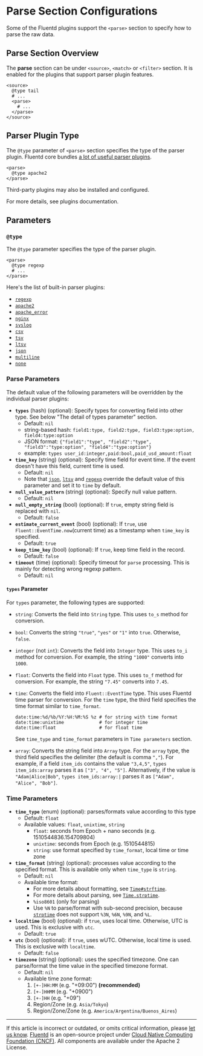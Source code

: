 # Parse Section Configurations

Some of the Fluentd plugins support the `<parse>` section to specify how to
parse the raw data.


## Parse Section Overview

The **parse** section can be under `<source>`, `<match>` or `<filter>` section.
It is enabled for the plugins that support parser plugin features.

```
<source>
  @type tail
  # ...
  <parse>
    # ...
  </parse>
</source>
```


## Parser Plugin Type

The `@type` parameter of `<parse>` section specifies the type of the parser
plugin. Fluentd core bundles [a lot of useful parser
plugins](/plugins/parser/README.md).

```
<parse>
  @type apache2
</parse>
```

Third-party plugins may also be installed and configured.

For more details, see plugins documentation.


## Parameters


### `@type`

The `@type` parameter specifies the type of the parser plugin.

```
<parse>
  @type regexp
  # ...
</parse>
```

Here's the list of built-in parser plugins:

-   [`regexp`](/plugins/parser/regexp.md)
-   [`apache2`](/plugins/parser/apache2.md)
-   [`apache_error`](/plugins/parser/apache_error.md)
-   [`nginx`](/plugins/parser/nginx.md)
-   [`syslog`](/plugins/parser/syslog.md)
-   [`csv`](/plugins/parser/csv.md)
-   [`tsv`](/plugins/parser/tsv.md)
-   [`ltsv`](/plugins/parser/ltsv.md)
-   [`json`](/plugins/parser/json.md)
-   [`multiline`](/plugins/parser/multiline.md)
-   [`none`](/plugins/parser/none.md)


### Parse Parameters

The default value of the following parameters will be overridden by the
individual parser plugins:

-   **`types`** (hash) (optional): Specify types for converting field into other
    type. See below "The detail of types parameter" section.
    -   Default: `nil`
    -   string-based hash: `field1:type, field2:type, field3:type:option,
        field4:type:option`
    -   JSON format: `{"field1":"type", "field2":"type", "field3":"type:option",
        "field4":"type:option"}`
    -   example: `types user_id:integer,paid:bool,paid_usd_amount:float`
-   **`time_key`** (string) (optional): Specify time field for event time. If
    the event doesn't have this field, current time is used.
    -   Default: `nil`
    -   Note that [`json`](/plugins/parser/json.md),
        [`ltsv`](/plugins/parser/ltsv.md) and
        [`regexp`](/plugins/parser/regexp.md) override the default value of this
        parameter and set it to `time` by default.
-   **`null_value_pattern`** (string) (optional): Specify null value pattern.
    -   Default: `nil`
-   **`null_empty_string`** (bool) (optional): If `true`, empty string field is
    replaced with `nil`.
    -   Default: `false`
-   **`estimate_current_event`** (bool) (optional): If `true`, use
    `Fluent::EventTime.now`(current time) as a timestamp when `time_key` is
    specified.
    -   Default: `true`
-   **`keep_time_key`** (bool) (optional): If `true`, keep time field in the
    record.
    -   Default: `false`
- **`timeout`** (time) (optional): Specify timeout for `parse` processing. This
  is mainly for detecting wrong regexp pattern.
    -   Default: `nil`    

#### `types` Parameter

For `types` parameter, the following types are supported:

- `string`: Converts the field into `String` type. This uses `to_s` method for
  conversion.

- `bool`: Converts the string `"true"`, `"yes"` or `"1"` into `true`. Otherwise,
  `false`.

- `integer` (not `int`): Converts the field into `Integer` type. This uses
  `to_i` method for conversion. For example, the string `"1000"` converts into
  `1000`.

- `float`: Converts the field into `Float` type. This uses `to_f` method for
  conversion. For example, the string `"7.45"` converts into `7.45`.

- `time`: Converts the field into `Fluent::EventTime` type. This uses Fluentd
  time parser for conversion. For the `time` type, the third field specifies the
  time format similar to `time_format`.

    ```
    date:time:%d/%b/%Y:%H:%M:%S %z # for string with time format
    date:time:unixtime             # for integer time
    date:time:float                # for float time
    ```

    See `time_type` and `time_format` parameters in `Time parameters` section.

- `array`: Converts the string field into `Array` type. For the `array` type,
  the third field specifies the delimiter (the default is comma `","`). For
  example, if a field `item_ids` contains the value `"3,4,5"`, `types
  item_ids:array` parses it as `["3", "4", "5"]`. Alternatively, if the value is
  `"Adam|Alice|Bob"`, `types item_ids:array:|` parses it as `["Adam", "Alice",
  "Bob"]`.


### Time Parameters

-   **`time_type`** (enum) (optional): parses/formats value according to this
    type
    -   Default: `float`
    -   Available values: `float`, `unixtime`, `string`
        -   `float`: seconds from Epoch + nano seconds (e.g.
            1510544836.154709804)
        -   `unixtime`: seconds from Epoch (e.g. 1510544815)
        -   `string`: use format specified by `time_format`, local time or time
            zone
-   **`time_format`** (string) (optional): processes value according to the
    specified format. This is available only when `time_type` is `string`.
    -   Default: `nil`
    -   Available time format:
        -   For more details about formatting, see
            [`Time#strftime`](https://docs.ruby-lang.org/en/2.4.0/Time.html#method-i-strftime).
        -   For more details about parsing, see
            [`Time.strptime`](https://docs.ruby-lang.org/en/2.4.0/Time.html#method-c-strptime).
        -   `%iso8601` (only for parsing)
        -    Use `%N` to parse/format with sub-second precision, because
             [`strptime`](https://github.com/nurse/strptime) does not support
             `%3N`, `%6N`, `%9N`, and `%L`.
-   **`localtime`** (bool) (optional): if `true`, uses local time. Otherwise,
    UTC is used. This is exclusive with `utc`.
    -   Default: `true`
-   **`utc`** (bool) (optional): if `true`, uses wUTC. Otherwise, local time is
    used. This is exclusive with `localtime`.
    -   Default: `false`
-   **`timezone`** (string) (optional): uses the specified timezone. One can
    parse/format the time value in the specified timezone format.
    -   Default: `nil`
    -   Available time zone format:
        1. `[+-]HH:MM` (e.g. "+09:00") **(recommended)**
        2. `[+-]HHMM` (e.g. "+0900")
        3. `[+-]HH` (e.g. "+09")
        4. Region/Zone (e.g. `Asia/Tokyo`)
        5. Region/Zone/Zone (e.g. `America/Argentina/Buenos_Aires`)


------------------------------------------------------------------------

If this article is incorrect or outdated, or omits critical information, please
[let us know](https://github.com/fluent/fluentd-docs-gitbook/issues?state=open).
[Fluentd](http://www.fluentd.org/) is an open-source project under [Cloud Native
Computing Foundation (CNCF)](https://cncf.io/). All components are available
under the Apache 2 License.
